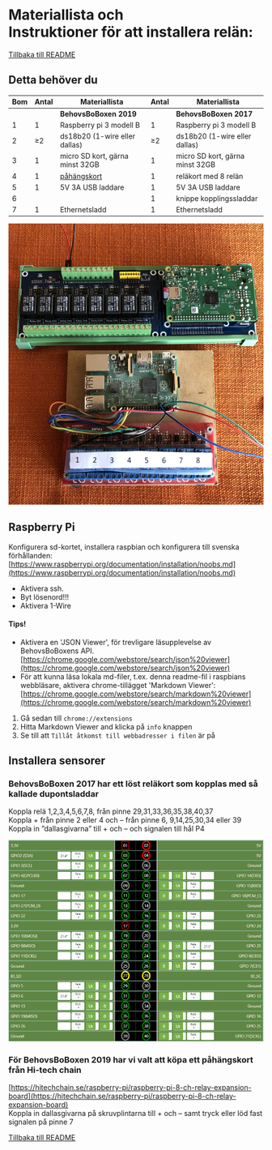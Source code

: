 # Materiallista och<br>Instruktioner för att installera relän:

[Tillbaka till README](../README.md#behovsboboxen)  

## Detta behöver du


| Bom | Antal    | Materiallista                       | Antal    | Materiallista                     |
|---- | -------- | ----------------------------------- | ---------|---------------------------------- |
|     |          | **BehovsBoBoxen 2019**              |          | **BehovsBoBoxen 2017**            |
| 1   | 1        | Raspberry pi 3 modell B             | 1        | Raspberry pi 3 modell B           |
| 2   | &#8805;2 | ds18b20 (1-wire eller dallas)       | &#8805;2 | ds18b20 (1-wire eller dallas)     |
| 3   | 1        | micro SD kort, gärna minst 32GB     | 1        | micro SD kort, gärna minst 32GB   |
| 4   | 1        | [påhängskort](#installera-sensorer) | 1        | reläkort med 8 relän              |
| 5   | 1        | 5V 3A USB laddare                   | 1        | 5V 3A USB laddare                 |
| 6   |          |                                     | 1        | knippe kopplingssladdar           |
| 7   | 1        | Ethernetsladd                       | 1        | Ethernetsladd                     |

![raspberry pi x 2](raspar.jpg)

## Raspberry Pi

Konfigurera sd-kortet, installera raspbian och konfigurera till svenska förhållanden:  
[https://www.raspberrypi.org/documentation/installation/noobs.md](https://www.raspberrypi.org/documentation/installation/noobs.md)  
* Aktivera ssh.  
* Byt lösenord!!!  
* Aktivera 1-Wire  

#### Tips!
* Aktivera en 'JSON Viewer', för trevligare läsupplevelse av BehovsBoBoxens API.  
[https://chrome.google.com/webstore/search/json%20viewer](https://chrome.google.com/webstore/search/json%20viewer)  
* För att kunna läsa lokala md-filer, t.ex. denna readme-fil i raspbians webbläsare, aktivera chrome-tillägget 'Markdown Viewer':
[https://chrome.google.com/webstore/search/markdown%20viewer](https://chrome.google.com/webstore/search/markdown%20viewer)  
1. Gå sedan till `chrome://extensions`
2. Hitta Markdown Viewer and klicka på `info` knappen
3. Se till att `Tillåt åtkomst till webbadresser i filen` är på  


## Installera sensorer

### BehovsBoBoxen 2017 har ett löst reläkort som kopplas med så kallade dupontsladdar  
Koppla relä 1,2,3,4,5,6,7,8, från pinne 29,31,33,36,35,38,40,37  
Koppla + från pinne 2 eller 4 och – från pinne 6, 9,14,25,30,34 eller 39  
Koppla in ”dallasgivarna” till + och – och signalen till hål P4  

![relän](relan.png)

### För BehovsBoBoxen 2019 har vi valt att köpa ett påhängskort från Hi-tech chain  
[https://hitechchain.se/raspberry-pi/raspberry-pi-8-ch-relay-expansion-board](https://hitechchain.se/raspberry-pi/raspberry-pi-8-ch-relay-expansion-board)  
Koppla in dallasgivarna på skruvplintarna till + och – samt tryck eller löd fast signalen på pinne 7  


[Tillbaka till README](../README.md#behovsboboxen)  